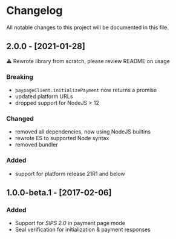 # Changelog
All notable changes to this project will be documented in this file.

## 2.0.0 - [2021-01-28]
:warning: Rewrote library from scratch, please review README on usage

### Breaking
- `paypageClient.initializePayment` now returns a promise
- updated platform URLs
- dropped support for NodeJS > 12

### Changed
- removed all dependencies, now using NodeJS builtins
- rewrote ES to supported Node syntax
- removed bundler

### Added
- support for platform release 21R1 and below

## 1.0.0-beta.1 - [2017-02-06]

### Added
- Support for _SIPS 2.0_ in payment page mode
- Seal verification for initialization & payment responses
